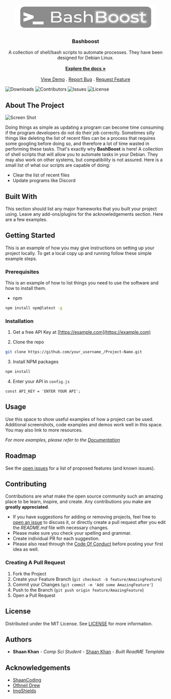 <br/>
<p align="center">
  <a href="https://github.com/Pixel-Pirate-Team/bashboost-scripts">
    <img src="images/logo-Bashboost.png" alt="Logo" width="445" height="80">
  </a>

  <h3 align="center">Bashboost</h3>

  <p align="center">
    A collection of shell/bash scripts to automate processes. They have been designed for Debian Linux.
    <br/>
    <br/>
    <a href="https://github.com/Pixel-Pirate-Team/bashboost-scripts"><strong>Explore the docs »</strong></a>
    <br/>
    <br/>
    <a href="https://github.com/Pixel-Pirate-Team/bashboost-scripts">View Demo</a>
    .
    <a href="https://github.com/Pixel-Pirate-Team/bashboost-scripts/issues">Report Bug</a>
    .
    <a href="https://github.com/Pixel-Pirate-Team/bashboost-scripts/issues">Request Feature</a>
  </p>
</p>

![Downloads](https://img.shields.io/github/downloads/Pixel-Pirate-Team/bashboost-scripts/total) ![Contributors](https://img.shields.io/github/contributors/Pixel-Pirate-Team/bashboost-scripts?color=dark-green) ![Issues](https://img.shields.io/github/issues/Pixel-Pirate-Team/bashboost-scripts) ![License](https://img.shields.io/github/license/Pixel-Pirate-Team/bashboost-scripts) 

## About The Project

![Screen Shot](images/screenshot.png)

Doing things as simple as updating a program can become time consuming if the program developers do not do their job correctly. Sometimes silly things like deleting the list of recent files can be a process that requires some googling before doing so, and therefore a lot of time wasted in performing these tasks.
That's exactly why **BashBoost** is here! A collection of shell scripts that will allow you to automate tasks in your Debian. They may also work on other systems, but compatibility is not assured.
Here is a small list of what our scripts are capable of doing:
* Clear the list of recent files
* Update programs like Discord


## Built With

This section should list any major frameworks that you built your project using. Leave any add-ons/plugins for the acknowledgements section. Here are a few examples.

## Getting Started

This is an example of how you may give instructions on setting up your project locally.
To get a local copy up and running follow these simple example steps.

### Prerequisites

This is an example of how to list things you need to use the software and how to install them.

* npm

```sh
npm install npm@latest -g
```

### Installation

1. Get a free API Key at [https://example.com](https://example.com)

2. Clone the repo

```sh
git clone https://github.com/your_username_/Project-Name.git
```

3. Install NPM packages

```sh
npm install
```

4. Enter your API in `config.js`

```JS
const API_KEY = 'ENTER YOUR API';
```

## Usage

Use this space to show useful examples of how a project can be used. Additional screenshots, code examples and demos work well in this space. You may also link to more resources.

_For more examples, please refer to the [Documentation](https://example.com)_

## Roadmap

See the [open issues](https://github.com/Pixel-Pirate-Team/bashboost-scripts/issues) for a list of proposed features (and known issues).

## Contributing

Contributions are what make the open source community such an amazing place to be learn, inspire, and create. Any contributions you make are **greatly appreciated**.
* If you have suggestions for adding or removing projects, feel free to [open an issue](https://github.com/Pixel-Pirate-Team/bashboost-scripts/issues/new) to discuss it, or directly create a pull request after you edit the *README.md* file with necessary changes.
* Please make sure you check your spelling and grammar.
* Create individual PR for each suggestion.
* Please also read through the [Code Of Conduct](https://github.com/Pixel-Pirate-Team/bashboost-scripts/blob/main/CODE_OF_CONDUCT.md) before posting your first idea as well.

### Creating A Pull Request

1. Fork the Project
2. Create your Feature Branch (`git checkout -b feature/AmazingFeature`)
3. Commit your Changes (`git commit -m 'Add some AmazingFeature'`)
4. Push to the Branch (`git push origin feature/AmazingFeature`)
5. Open a Pull Request

## License

Distributed under the MIT License. See [LICENSE](https://github.com/Pixel-Pirate-Team/bashboost-scripts/blob/main/LICENSE.md) for more information.

## Authors

* **Shaan Khan** - *Comp Sci Student* - [Shaan Khan](https://github.com/ShaanCoding/) - *Built ReadME Template*

## Acknowledgements

* [ShaanCoding](https://github.com/ShaanCoding/)
* [Othneil Drew](https://github.com/othneildrew/Best-README-Template)
* [ImgShields](https://shields.io/)
